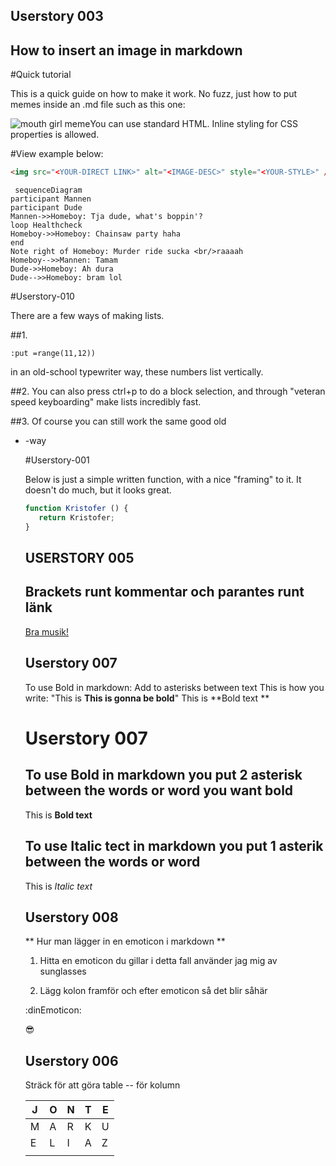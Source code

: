 ## Userstory 003

## How to insert an image in markdown
#Quick tutorial

This is a quick guide on how to make it work. No fuzz, just how to put memes inside an .md file such as this one:

<img src="https://www.meme-arsenal.com/memes/4105d28f45566683f9800958847c4664.jpg" alt="mouth girl meme" style="float: left;" />

You can use standard HTML. Inline styling for CSS properties is allowed.


#View example below:

```HTML
<img src="<YOUR-DIRECT LINK>" alt="<IMAGE-DESC>" style="<YOUR-STYLE>" />
```

```mermaid
 sequenceDiagram
participant Mannen
participant Dude
Mannen->>Homeboy: Tja dude, what's boppin'?
loop Healthcheck
Homeboy->>Homeboy: Chainsaw party haha
end
Note right of Homeboy: Murder ride sucka <br/>raaaah
Homeboy-->>Mannen: Tamam
Dude->>Homeboy: Ah dura
Dude-->>Homeboy: bram lol
```
#Userstory-010

There are a few ways of making lists.

##1.

```
:put =range(11,12))
```

in an old-school typewriter way, these numbers list vertically.

##2. You can also press ctrl+p to do a block selection, and through "veteran speed keyboarding" make lists incredibly fast.

##3. Of course you can still work the same good old <ul/><li/>-way

#Userstory-001

Below is just a simple written function, with a nice "framing" to it.
It doesn't do much, but it looks great.

```js
function Kristofer () {
   return Kristofer;
}
```



## USERSTORY 005

## Brackets runt kommentar och parantes runt länk

[Bra musik!](https://www.youtube.com/watch?v=dQw4w9WgXcQ)






## Userstory 007
To use Bold in markdown:
Add to asterisks between text
This is how you write:
"This is **This is gonna be bold**"
This is **Bold text
**
# Userstory 007
## To use Bold in markdown you put 2 asterisk between the words or word you want bold
This is **Bold text**

## To use Italic tect in markdown you put 1 asterik between the words or word
This is *Italic text*

## Userstory 008


** Hur man lägger in en emoticon i markdown **  

1. Hitta en emoticon du gillar i detta fall använder jag mig av sunglasses

2. Lägg kolon framför och efter emoticon så det blir såhär

:dinEmoticon:

:sunglasses:

## Userstory 006

Sträck för att göra table -- för kolumn


| J | O | N | T | E |
|---|---|---|---|---|
| M | A | R | K | U |
| E | L | I | A | Z |
|   |   |   |   |   |

